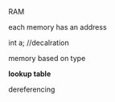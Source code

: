 RAM

each memory has an address

int a; //decalration

memory based on type

**lookup table**

dereferencing
